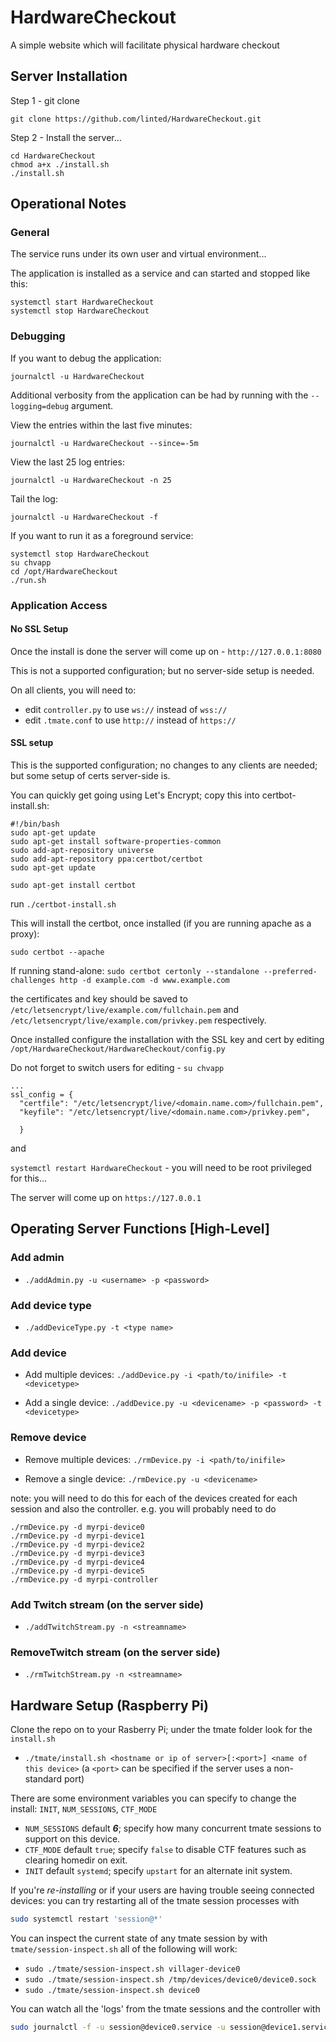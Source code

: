 # HardwareCheckout

A simple website which will facilitate physical hardware checkout

## Server Installation

Step 1 - git clone

```
git clone https://github.com/linted/HardwareCheckout.git
```
 
Step 2 - Install the server... 

```
cd HardwareCheckout
chmod a+x ./install.sh
./install.sh
```


## Operational Notes

### General
The service runs under its own user and virtual environment...

The application is installed as a service and can started and stopped like this:

```
systemctl start HardwareCheckout
systemctl stop HardwareCheckout
```

### Debugging

If you want to debug the application:

```
journalctl -u HardwareCheckout
```

Additional verbosity from the application can be had by running with the `--logging=debug` argument.

View the entries within the last five minutes:

```
journalctl -u HardwareCheckout --since=-5m
```

View the last 25 log entries:

```
journalctl -u HardwareCheckout -n 25
```

Tail the log:

```
journalctl -u HardwareCheckout -f
```


If you want to run it as a foreground service:

```
systemctl stop HardwareCheckout
su chvapp
cd /opt/HardwareCheckout
./run.sh
```

### Application Access

#### No SSL Setup

Once the install is done the server will come up on - `http://127.0.0.1:8080`

This is not a supported configuration; but no server-side setup is needed.

On all clients, you will need to:
* edit `controller.py` to use `ws://` instead of `wss://`
* edit `.tmate.conf` to use `http://` instead of `https://`

#### SSL setup

This is the supported configuration; no changes to any clients are needed; but some setup of certs server-side is.

You can quickly get going using Let's Encrypt; copy this into certbot-install.sh:

```
#!/bin/bash
sudo apt-get update
sudo apt-get install software-properties-common
sudo add-apt-repository universe
sudo add-apt-repository ppa:certbot/certbot
sudo apt-get update

sudo apt-get install certbot 
```

run `./certbot-install.sh`

This will install the certbot, once installed (if you are running apache as a proxy):

`sudo certbot --apache`

If running stand-alone:
`sudo certbot certonly --standalone --preferred-challenges http -d example.com -d www.example.com`

the certificates and key should be saved to `/etc/letsencrypt/live/example.com/fullchain.pem` and `/etc/letsencrypt/live/example.com/privkey.pem` respectively. 

Once installed configure the installation with the SSL key and cert by editing `/opt/HardwareCheckout/HardwareCheckout/config.py`

Do not forget to switch users for editing - `su chvapp`

```
...
ssl_config = {
  "certfile": "/etc/letsencrypt/live/<domain.name.com>/fullchain.pem",
  "keyfile": "/etc/letsencrypt/live/<domain.name.com>/privkey.pem",

  }

```

and

`systemctl restart HardwareCheckout` - you will need to be root privileged for this...

The server will come up on `https://127.0.0.1` 

## Operating Server Functions [High-Level]

### Add admin
- `./addAdmin.py -u <username> -p <password>`

### Add device type
- `./addDeviceType.py -t <type name>`

### Add device
- Add multiple devices:
`./addDevice.py -i <path/to/inifile> -t <devicetype>`

- Add a single device:
`./addDevice.py -u <devicename> -p <password> -t <devicetype>`

### Remove device
- Remove multiple devices:
`./rmDevice.py -i <path/to/inifile>`

- Remove a single device:
`./rmDevice.py -u <devicename>`

note: you will need to do this for each of the devices created for each session and also the controller. e.g. you will probably need to do

```
./rmDevice.py -d myrpi-device0
./rmDevice.py -d myrpi-device1
./rmDevice.py -d myrpi-device2
./rmDevice.py -d myrpi-device3
./rmDevice.py -d myrpi-device4
./rmDevice.py -d myrpi-device5
./rmDevice.py -d myrpi-controller
```

### Add Twitch stream (on the server side)
- `./addTwitchStream.py -n <streamname>`

### RemoveTwitch stream (on the server side)
- `./rmTwitchStream.py -n <streamname>`


## Hardware Setup (Raspberry Pi)
Clone the repo on to your Rasberry Pi; under the tmate folder look for the `install.sh`
- `./tmate/install.sh <hostname or ip of server>[:<port>] <name of this device>` (a `<port>` can be specified if the server uses a non-standard port)

There are some environment variables you can specify to change the install: `INIT`, `NUM_SESSIONS`, `CTF_MODE`

* `NUM_SESSIONS` default ***6***; specify how many concurrent tmate sessions to support on this device.
* `CTF_MODE` default `true`; specify `false` to disable CTF features such as clearing homedir on exit.
* `INIT` default `systemd`; specify `upstart` for an alternate init system.

If you're _re-installing_ or if your users are having trouble seeing connected devices: you can try restarting all of the tmate session processes with

```sh
sudo systemctl restart 'session@*'
```

You can inspect the current state of any tmate session by with `tmate/session-inspect.sh` all of the following will work:
* `sudo ./tmate/session-inspect.sh villager-device0`
* `sudo ./tmate/session-inspect.sh /tmp/devices/device0/device0.sock`
* `sudo ./tmate/session-inspect.sh device0`

You can watch all the 'logs' from the tmate sessions and the controller with

```sh
sudo journalctl -f -u session@device0.service -u session@device1.service -u session@device2.service -u session@device3.service -u session@device4.service -u session@device5.service -u controller
```
